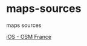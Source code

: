 # maps-sources
maps sources

[iOS - OSM France](https://github.com/sybenx/maps-sources/blob/main/GuruMaps/%3DMap%3DOSM%20France.ms)
